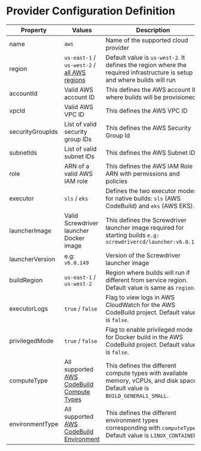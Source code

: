 # Provider Configuration Definition

 | Property | Values | Description |
 | ------------ | -------- | ------------- |
 | name | `aws` | Name of the supported cloud provider |
 | region | `us-east-1` / `us-west-2` / [all AWS regions](https://docs.aws.amazon.com/AmazonRDS/latest/UserGuide/Concepts.RegionsAndAvailabilityZones.html) | Default value is `us-west-2`. It defines the region where the required infrastructure is setup and where builds will run |
 | accountId | Valid AWS account ID | This defines the AWS account ID where builds will be provisioned |
 | vpcId | Valid AWS VPC ID | This defines the AWS VPC ID |
 | securityGroupIds | List of valid security group IDs | This defines the AWS Security Group Id |
 | subnetIds | List of valid subnet IDs | This defines the AWS Subnet ID |
 | role | ARN of a valid AWS IAM role  | This defines the AWS IAM Role ARN with permissions and policies |
 | executor | `sls` / `eks` | Defines the two executor modes for native builds: `sls` (AWS CodeBuild) and `eks` (AWS EKS). |
 | launcherImage | Valid Screwdriver launcher Docker image | This defines the Screwdriver launcher image required for starting builds `e.g: screwdrivercd/launcher:v6.0.149` |
 | launcherVersion | e.g: `v6.0.149` | Version of the Screwdriver launcher image |
 | buildRegion | `us-east-1` / `us-west-2` | Region where builds will run if different from service region. Default value is same as `region`. |
 | executorLogs | `true` / `false` | Flag to view logs in AWS CloudWatch for the AWS CodeBuild project. Default value is `false`. |
 | privilegedMode | `true` / `false` | Flag to enable privileged mode for Docker build in the AWS CodeBuild project. Default value is `false`. |
 | computeType | All supported [AWS CodeBuild Compute Types](https://docs.aws.amazon.com/codebuild/latest/userguide/build-env-ref-compute-types.html) | This defines the different compute types with available memory, vCPUs, and disk space. Default value is `BUILD_GENERAL1_SMALL`.   |
 | environmentType | All supported [AWS CodeBuild Environment](https://docs.aws.amazon.com/codebuild/latest/userguide/build-env-ref-compute-types.html) | This defines the different environment types corresponding with `computeType`. Default value is `LINUX_CONTAINER`. |

